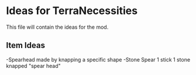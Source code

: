 # Ideas for TerraNecessities
This file will contain the ideas for the mod.

## Item Ideas

-Spearhead
  made by knapping a specific shape
-Stone Spear
  1 stick
  1 stone knapped "spear head"
